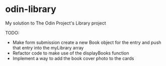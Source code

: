 # odin-library

My solution to The Odin Project's Library project

TODO:
- Make form submission create a new Book object for the entry and push that entry into the myLibrary array
- Refactor code to make use of the displayBooks function
- Implement a way to add the book cover photo to the cards
